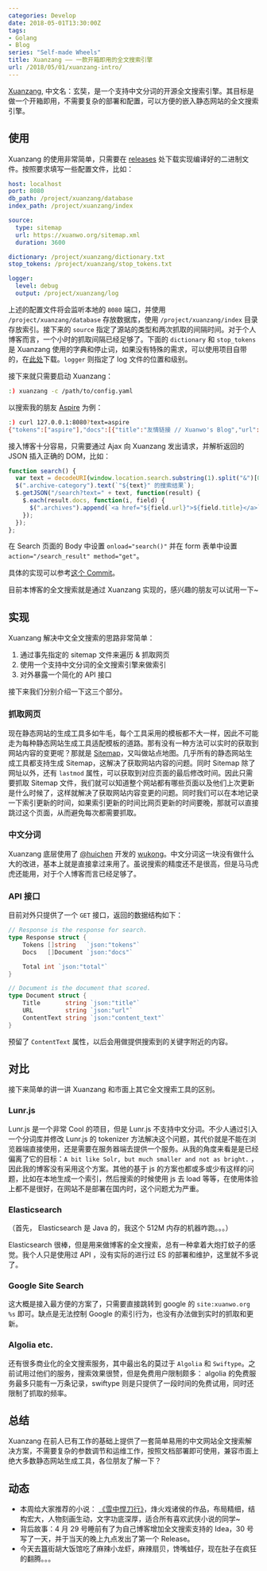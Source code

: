 ```yaml
---
categories: Develop
date: 2018-05-01T13:30:00Z
tags:
- Golang
- Blog
series: "Self-made Wheels"
title: Xuanzang —— 一款开箱即用的全文搜索引擎
url: /2018/05/01/xuanzang-intro/
---
```


[Xuanzang](https://github.com/Xuanwo/xuanzang), 中文名：玄奘，是一个支持中文分词的开源全文搜索引擎。其目标是做一个开箱即用，不需要复杂的部署和配置，可以方便的嵌入静态网站的全文搜索引擎。

<!--more-->

## 使用

Xuanzang 的使用非常简单，只需要在 [releases](https://github.com/Xuanwo/xuanzang/releases) 处下载实现编译好的二进制文件。按照要求填写一些配置文件，比如：

```yaml
host: localhost
port: 8080
db_path: /project/xuanzang/database
index_path: /project/xuanzang/index

source:
  type: sitemap
  url: https://xuanwo.org/sitemap.xml
  duration: 3600

dictionary: /project/xuanzang/dictionary.txt
stop_tokens: /project/xuanzang/stop_tokens.txt

logger:
  level: debug
  output: /project/xuanzang/log
```

上述的配置文件将会监听本地的 `8080` 端口，并使用 `/project/xuanzang/database` 存放数据库，使用 `/project/xuanzang/index` 目录存放索引。接下来的 `source` 指定了源站的类型和两次抓取的间隔时间。对于个人博客而言，一个小时的抓取间隔已经足够了。下面的 `dictionary` 和 `stop_tokens` 是 Xuanzang 使用的字典和停止词，如果没有特殊的需求，可以使用项目自带的，在[此处](https://github.com/Xuanwo/xuanzang/tree/master/data)下载。`logger` 则指定了 log 文件的位置和级别。

接下来就只需要启动 Xuanzang：

```bash
:) xuanzang -c /path/to/config.yaml
```

以搜索我的朋友 [Aspire](https://pjw.io/) 为例：

```bash
:) curl 127.0.0.1:8080?text=aspire
{"tokens":["aspire"],"docs":[{"title":"友情链接 // Xuanwo's Blog","url":"https://xuanwo.org/blogroll/","content_text":""}],"total":1}
```

接入博客十分容易，只需要通过 Ajax 向 Xuanzang 发出请求，并解析返回的 JSON 插入正确的 DOM，比如：

```js
function search() {
  var text = decodeURI(window.location.search.substring(1).split("&")[0].split("=")[1]);
  $(".archive-category").text(`"${text}" 的搜索结果`);
  $.getJSON("/search?text=" + text, function(result) {
    $.each(result.docs, function(i, field) {
      $(".archives").append(`<a href="${field.url}">${field.title}</a>`);
    });
  });
};
```

在 Search 页面的 Body 中设置 `onload="search()"` 并在 form 表单中设置 `action="/search_result" method="get"`。

具体的实现可以参考[这个 Commit](https://github.com/Xuanwo/xuanwo.github.io/commit/3a7049df0a8fb9d685704283cfc0f6fdc264035d)。

目前本博客的全文搜索就是通过 Xuanzang 实现的，感兴趣的朋友可以试用一下~

## 实现

Xuanzang 解决中文全文搜索的思路非常简单：

1. 通过事先指定的 sitemap 文件来遍历 & 抓取网页
2. 使用一个支持中文分词的全文搜索引擎来做索引
3. 对外暴露一个简化的 API 接口

接下来我们分别介绍一下这三个部分。

### 抓取网页

现在静态网站的生成工具多如牛毛，每个工具采用的模板都不大一样，因此不可能走为每种静态网站生成工具适配模板的道路。那有没有一种方法可以实时的获取到网站内容的变更呢？那就是 [Sitemap](https://www.sitemaps.org/protocol.html)，又叫做站点地图。几乎所有的静态网站生成工具都支持生成 Sitemap，这解决了获取网站内容的问题。同时 Sitemap 除了网址以外，还有 `lastmod` 属性，可以获取到对应页面的最后修改时间。因此只需要抓取 Sitemap 文件，我们就可以知道整个网站都有哪些页面以及他们上次更新是什么时候了，这样就解决了获取网站内容变更的问题。同时我们可以在本地记录一下索引更新的时间，如果索引更新的时间比网页更新的时间要晚，那就可以直接跳过这个页面，从而避免每次都需要抓取。

### 中文分词

Xuanzang 底层使用了 [@huichen](https://github.com/huichen) 开发的 [wukong](https://github.com/huichen/wukong)。中文分词这一块没有做什么大的改进，基本上就是直接拿过来用了。虽说搜索的精度还不是很高，但是马马虎虎还能用，对于个人博客而言已经足够了。

### API 接口

目前对外只提供了一个 `GET` 接口，返回的数据结构如下：

```go
// Response is the response for search.
type Response struct {
	Tokens []string   `json:"tokens"`
	Docs   []Document `json:"docs"`

	Total int `json:"total"`
}

// Document is the document that scored.
type Document struct {
	Title       string `json:"title"`
	URL         string `json:"url"`
	ContentText string `json:"content_text"`
}
```

预留了 `ContentText` 属性，以后会用做提供搜索到的关键字附近的内容。

## 对比

接下来简单的讲一讲 Xuanzang 和市面上其它全文搜索工具的区别。

### Lunr.js

Lunr.js 是一个非常 Cool 的项目，但是 Lunr.js 不支持中文分词。不少人通过引入一个分词库并修改 Lunr.js 的 tokenizer 方法解决这个问题，其代价就是不能在浏览器端直接使用，还是需要在服务器端去提供一个服务。从我的角度来看是是已经偏离了它的目标：`A bit like Solr, but much smaller and not as bright.` ，因此我的博客没有采用这个方案。其他的基于 js 的方案也都或多或少有这样的问题，比如在本地生成一个索引，然后搜索的时候使用 js 去 load 等等，在使用体验上都不是很好，在网站不是部署在国内时，这个问题尤为严重。

### Elasticsearch

（首先， Elasticsearch 是 Java 的，我这个 512M 内存的机器咋跑。。。）

Elasticsearch 很棒，但是用来做博客的全文搜索，总有一种拿着大炮打蚊子的感觉。我个人只是使用过 API ，没有实际的进行过 ES 的部署和维护，这里就不多说了。

### Google Site Search

这大概是接入最方便的方案了，只需要直接跳转到 google 的 `site:xuanwo.org %s` 即可。缺点是无法控制 Google 的索引行为，也没有办法做到实时的抓取和更新。

### Algolia etc.

还有很多商业化的全文搜索服务，其中最出名的莫过于 `Algolia` 和 `Swiftype`。之前试用过他们的服务，搜索效果很赞，但是免费用户限制颇多： algolia 的免费服务最多只能有一万条记录，swiftype 则是只提供了一段时间的免费试用，同时还限制了抓取的频率。

## 总结

Xuanzang 在前人已有工作的基础上提供了一套简单易用的中文网站全文搜索解决方案，不需要复杂的参数调节和运维工作，按照文档部署即可使用，兼容市面上绝大多数静态网站生成工具，各位朋友了解一下？

## 动态

- 本周给大家推荐的小说： [《雪中悍刀行》](http://book.zongheng.com/showchapter/189169.html)，烽火戏诸侯的作品，布局精细，结构宏大，人物刻画生动，文字功底深厚，适合所有喜欢武侠小说的同学~
- 背后故事：4 月 29 号睡前有了为自己博客增加全文搜索支持的 Idea，30 号写了一天，并于当天的晚上九点发出了第一个 Release。
- 今天去簋街胡大饭馆吃了麻辣小龙虾，麻辣扇贝，馋嘴蛙仔，现在肚子在疯狂的翻腾。。。
